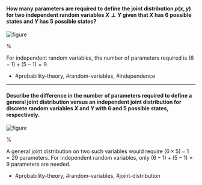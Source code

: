 #### How many parameters are required to define the joint distribution $p(x, y)$ for two independent random variables $X \perp Y$ given that $X$ has 6 possible states and $Y$ has 5 possible states?

![figure](https://cdn.mathpix.com/cropped/2024_06_13_647790ec99d4643bfdd1g-1.jpg?height=380&width=510&top_left_y=198&top_left_x=755)

%

For independent random variables, the number of parameters required is $(6 - 1) + (5 - 1) = 9$.

- #probability-theory, #random-variables, #independence

---

#### Describe the difference in the number of parameters required to define a general joint distribution versus an independent joint distribution for discrete random variables $X$ and $Y$ with 6 and 5 possible states, respectively.

![figure](https://cdn.mathpix.com/cropped/2024_06_13_647790ec99d4643bfdd1g-1.jpg?height=380&width=510&top_left_y=198&top_left_x=755)

%

A general joint distribution on two such variables would require $(6 \times 5)-1 = 29$ parameters. For independent random variables, only $(6 - 1) + (5 - 1) = 9$ parameters are needed.

- #probability-theory, #random-variables, #joint-distribution